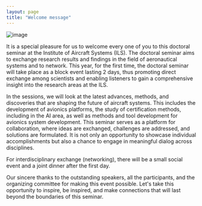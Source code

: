 ```yaml
---
layout: page
title: "Welcome message"
---
```

                
  ![image](https://github.com/Edwin-Isidory/ils.doctoral.seminar.2024.github.io/assets/148284895/d2b4e3df-a6c1-4920-abb6-2944cb5978af)






It is a special pleasure for us to welcome every one of you to this doctoral seminar at the Institute of Aircraft Systems (ILS). The doctoral seminar aims to exchange research results and findings in the field of aeronautical systems and to network. This year, for the first time, the doctoral seminar will take place as a block event lasting 2 days, thus promoting direct exchange among scientists and enabling listeners to gain a comprehensive insight into the research areas at the ILS.

In the sessions, we will look at the latest advances, methods, and discoveries that are shaping the future of aircraft systems. This includes the development of avionics platforms, the study of certification methods, including in the AI area, as well as methods and tool development for avionics system development. This seminar serves as a platform for collaboration, where ideas are exchanged, challenges are addressed, and solutions are formulated. It is not only an opportunity to showcase individual accomplishments but also a chance to engage in meaningful dialog across disciplines.

For interdisciplinary exchange (networking), there will be a small social event and a joint dinner after the first day.

Our sincere thanks to the outstanding speakers, all the participants, and the organizing committee for making this event possible. Let's take this opportunity to inspire, be inspired, and make connections that will last beyond the boundaries of this seminar.
